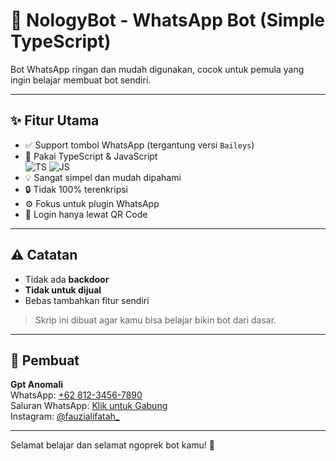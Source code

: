 # 🤖 NologyBot - WhatsApp Bot (Simple TypeScript)

Bot WhatsApp ringan dan mudah digunakan, cocok untuk pemula yang ingin belajar membuat bot sendiri.

---

## ✨ Fitur Utama

- ✅ Support tombol WhatsApp (tergantung versi `Baileys`)
- 🧠 Pakai TypeScript & JavaScript  
  ![TS](https://img.shields.io/badge/TypeScript-blue?logo=typescript) 
  ![JS](https://img.shields.io/badge/JavaScript-yellow?logo=javascript)
- 💡 Sangat simpel dan mudah dipahami
- 🔒 Tidak 100% terenkripsi
- ⚙️ Fokus untuk plugin WhatsApp
- 🔁 Login hanya lewat QR Code

---

## ⚠️ Catatan

- Tidak ada **backdoor**
- **Tidak untuk dijual**
- Bebas tambahkan fitur sendiri

> Skrip ini dibuat agar kamu bisa belajar bikin bot dari dasar.

---

## 👤 Pembuat

**Gpt Anomali**  
WhatsApp: [+62 812-3456-7890](https://wa.me/6281234567890)  
Saluran WhatsApp: [Klik untuk Gabung](https://whatsapp.com/channel/linkmu)  
Instagram: [@fauzialifatah_](https://instagram.com/fauzialifatah_)

---

Selamat belajar dan selamat ngoprek bot kamu! 🚀
